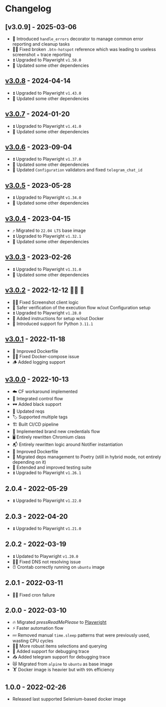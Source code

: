 # Changelog

## [v3.0.9] - 2025-03-06

- 🚧 Introduced `handle_errors` decorator to manage common error reporting and cleanup tasks
- 👨‍🔧 Fixed broken `.btn-hotspot` reference which was leading to useless screenshot + trace reporting
- ⏫ Upgraded to Playwright `v1.50.0`
- 🧹 Updated some other dependencies

## [v3.0.8] - 2024-04-14

- ⏫ Upgraded to Playwright `v1.43.0`
- 🧹 Updated some other dependencies

## [v3.0.7] - 2024-01-20

- ⏫ Upgraded to Playwright `v1.41.0`
- 🧹 Updated some other dependencies

## [v3.0.6] - 2023-09-04

- ⏫ Upgraded to Playwright `v1.37.0`
- 🧹 Updated some other dependencies
- 📖 Updated `Configuration` validators and fixed `telegram_chat_id`

## [v3.0.5] - 2023-05-28

- ⏫ Upgraded to Playwright `v1.34.0`
- 🧹 Updated some other dependencies

## [v3.0.4] - 2023-04-15

- ⤴️ Migrated to `22.04 LTS` base image
- ⏫ Upgraded to Playwright `v1.32.1`
- 🧹 Updated some other dependencies

## [v3.0.3] - 2023-02-26

- ⏫ Upgraded to Playwright `v1.31.0`
- 🧹 Updated some other dependencies

## [v3.0.2] - 2022-12-12 🎅🏻 🎄

- 👨‍🔧 Fixed Screenshot client logic
- 🥽 Safer verification of the execution flow w/out Configuration setup
- ⏫ Upgraded to Playwright `v1.28.0`
- 📖 Added instructions for setup w/out Docker
- 🐍 Introduced support for Python `3.11.1`

## [v3.0.1] - 2022-11-18

- 🐳 Improved Dockerfile
- 👨‍🔧 Fixed Docker-compose issue
- 🪵 Added logging support

## [v3.0.0] - 2022-10-13

- ☁️ CF workaround implemented
- 🛂 Integrated control flow
- 🕶 Added black support
- 📖 Updated reqs
- 🏷 Supported multiple tags
- 🏗 Built CI/CD pipeline
- 🪪 Implemented brand new credentials flow
- 🖥 Entirely rewritten Chromium class
- 📬 Entirely rewritten logic around Notifier instantiation
- 🐳 Improved Dockerfile
- 🔖 Migrated deps management to Poetry (still in hybrid mode, not entirely depending on it)
- 🧪 Extended and improved testing suite
- ⏫ Upgraded to Playwright `v1.26.1`

## 2.0.4 - 2022-05-29

- ⏫ Upgraded to Playwright `v1.22.0`

## 2.0.3 - 2022-04-20

- ⏫ Upgraded to Playwright `v1.21.0`

## 2.0.2 - 2022-03-19

- ⏫ Updated to Playwright `v1.20.0`
- 👨‍🔧 Fixed DNS not resolving issue
- ⏰ Crontab correctly running on `ubuntu` image

## 2.0.1 - 2022-03-11

- 👨‍🔧 Fixed cron failure

## 2.0.0 - 2022-03-10

- 🔥 Migrated _pressReadMePlease_ to [Playwright](https://playwright.dev)
- ⚡️ Faster automation flow
- 💤 Removed manual `time.sleep` patterns that were previously used, wasting CPU cycles
- 💪🏻 More robust items selections and querying
- 🐞 Added support for debugging trace
- 📥 Added telegram support for debugging trace
- 😿 Migrated from `alpine` to `ubuntu` as base image
- 🏋️‍ Docker image is heavier but with `99%` efficiency

## 1.0.0 - 2022-02-26

- Released last supported Selenium-based docker image

[v3.0.8]: https://github.com/tatoalo/pressReadMePlease/releases/tag/v3.0.8
[v3.0.7]: https://github.com/tatoalo/pressReadMePlease/releases/tag/v3.0.7
[v3.0.6]: https://github.com/tatoalo/pressReadMePlease/releases/tag/v3.0.6
[v3.0.5]: https://github.com/tatoalo/pressReadMePlease/releases/tag/v3.0.5
[v3.0.4]: https://github.com/tatoalo/pressReadMePlease/releases/tag/v3.0.4
[v3.0.3]: https://github.com/tatoalo/pressReadMePlease/releases/tag/v3.0.3
[v3.0.2]: https://github.com/tatoalo/pressReadMePlease/releases/tag/v3.0.2
[v3.0.1]: https://github.com/tatoalo/pressReadMePlease/releases/tag/v3.0.1
[v3.0.0]: https://github.com/tatoalo/pressReadMePlease/releases/tag/v3.0.0
